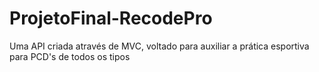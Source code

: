# ProjetoFinal-RecodePro
Uma API criada através de MVC, voltado para auxiliar a prática esportiva para PCD's de todos os tipos
